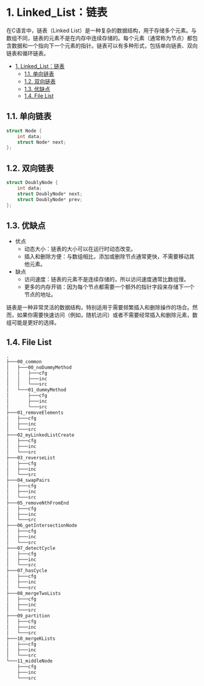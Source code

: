 # 1. Linked_List：链表

在C语言中，链表（Linked List）是一种复杂的数据结构，用于存储多个元素。与数组不同，链表的元素不是在内存中连续存储的。每个元素（通常称为节点）都包含数据和一个指向下一个元素的指针。链表可以有多种形式，包括单向链表、双向链表和循环链表。

- [1. Linked\_List：链表](#1-linked_list链表)
  - [1.1. 单向链表](#11-单向链表)
  - [1.2. 双向链表](#12-双向链表)
  - [1.3. 优缺点](#13-优缺点)
  - [1.4. File List](#14-file-list)

## 1.1. 单向链表

```c
struct Node {
    int data;
    struct Node* next;
};
```

## 1.2. 双向链表

```c
struct DoublyNode {
    int data;
    struct DoublyNode* next;
    struct DoublyNode* prev;
};
```

## 1.3. 优缺点

- 优点
  - 动态大小：链表的大小可以在运行时动态改变。
  - 插入和删除方便：与数组相比，添加或删除节点通常更快，不需要移动其他元素。
- 缺点
  - 访问速度：链表的元素不是连续存储的，所以访问速度通常比数组慢。
  - 更多的内存开销：因为每个节点都需要一个额外的指针字段来存储下一个节点的地址。

链表是一种非常灵活的数据结构，特别适用于需要频繁插入和删除操作的场合。然而，如果你需要快速访问（例如，随机访问）或者不需要经常插入和删除元素，数组可能是更好的选择。

## 1.4. File List

```txt
.
├───00_common
│   ├───00_noDummyMethod
│   │   ├───cfg
│   │   ├───inc
│   │   └───src
│   └───01_dummyMethod
│       ├───cfg
│       ├───inc
│       └───src
├───01_removeElements
│   ├───cfg
│   ├───inc
│   └───src
├───02_myLinkedListCreate
│   ├───cfg
│   ├───inc
│   └───src
├───03_reverseList
│   ├───cfg
│   ├───inc
│   └───src
├───04_swapPairs
│   ├───cfg
│   ├───inc
│   └───src
├───05_removeNthFromEnd
│   ├───cfg
│   ├───inc
│   └───src
├───06_getIntersectionNode
│   ├───cfg
│   ├───inc
│   └───src
├───07_detectCycle
│   ├───cfg
│   ├───inc
│   └───src
├───07_hasCycle
│   ├───cfg
│   ├───inc
│   └───src
├───08_mergeTwoLists
│   ├───cfg
│   ├───inc
│   └───src
├───09_partition
│   ├───cfg
│   ├───inc
│   └───src
├───10_mergeKLists
│   ├───cfg
│   ├───inc
│   └───src
└───11_middleNode
    ├───cfg
    ├───inc
    └───src
```